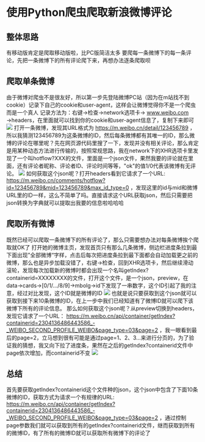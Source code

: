 # 使用Python爬虫爬取新浪微博评论
## 整体思路
有移动版肯定是爬取移动版啦，比PC版简洁太多
要爬每一条微博下的每一条评论，先把一条微博下的所有评论爬下来，再想办法逐条爬取呗

## 爬取单条微博
由于微博对爬虫不是很友好，所以第一步先登陆微博PC站（因为在m站找不到cookie）记录下自己的cookie和user-agent，这样会让微博觉得你不是一个爬虫而是一个真人
记录方法为：右键→检查→network选项卡→ www.weibo.com →headers，在里面就可以找到你的cookie和user-agent信息了，复制下来即可
![](https://i.bmp.ovh/imgs/2019/03/0d293b7d167eceba.jpg)
打开一条微博，发现其URL格式为 https://m.weibo.cn/detail/123456789 ，所以我猜测123456789为这条微博的ID，然后每条微博都有其唯一的ID，那么微博的评论在哪里呢？先在网页源代码里搜了一下，发现并没有相关评论，那么肯定是用某种动态方法进行传输的，按照常规思路，我在network下的XHR选项卡里发现了一个叫hotflow?XXX的文件，里面是一个json文件，果然我要的评论就在里面，还有评论者昵称、评论者ID、评论时间等等，"ok"的值1/0代表该微博有无评论。
![](https://i.bmp.ovh/imgs/2019/03/1ea8ecccd78cf864.png)
如何获取这个json呢？打开headers看到它请求了一个URL: https://m.weibo.cn/comments/hotflow?id=123456789&mid=123456789&max_id_type=0 ，发现这里的id与mid和微博URL里的ID一样，这么不简单了吗。直接请求这个URL获取json，然后只需要把json转换为字典就可以提取出我要的信息啦哈哈哈

## 爬取所有微博
既然已经可以爬取一条微博下的所有评论了，那么只需要想办法对每条微博挨个爬取就OK了
打开她的微博主页，发现首页只有那么几条微博，侧边栏进度条拉到最下面出现”全部微博“字样，点击后每次把进度条拉到最下面都会自动加载更之前的微博，那么也是异步加载没错了，右键→检查，回到XHR选项卡，然后继续滑动滚轮，发现每次加载新的微博时都会出现一个名叫getIndex?containerid=XXXXXXXX的文件，打开这个文件，是一个json，preview，在data->cards->[0/1/.../8/9]->mbolg->id下发现了一串数字，这个ID引起了我的注意，经过对比发现，这个ID就是微博的ID
![](https://i.bmp.ovh/imgs/2019/03/d39194b3b3cd40e0.png)
也就是说只要获取到这个json就可以获取到接下来10条微博的ID，在上一步中我们已经知道有了微博ID就可以爬下该微博下所有的评论信息。
那么如何获取这个json呢？从preview切换到headers，发现它请求了一个URL： https://m.weibo.cn/api/container/getIndex?containerid=2304136486443586_-_WEIBO_SECOND_PROFILE_WEIBO&page_type=03&page=2 ，我一眼看到最后的page=2，立马想到很有可能是通过page=1、2、3...来进行分页的，为了验证我的猜想，我又向下拉了进度条，果然在之后的getIndex?containerid文件中page依次增加，而containerid不变
![](https://i.bmp.ovh/imgs/2019/03/fc3b20333954d037.png)

## 总结
首先要获取getIndex?containerid这个文件种的json，这个json中包含了下面10条微博的ID，获取方式为请求一个有规律的URL: https://m.weibo.cn/api/container/getIndex?containerid=2304136486443586_-_WEIBO_SECOND_PROFILE_WEIBO&page_type=03&page=2 ，通过控制page参数我们就可以获取到所有的getIndex?containerid文件，继而获取到所有的微博ID，有了所有的微博ID就可以获取所有微博下的评论了
